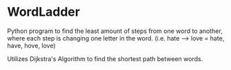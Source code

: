 # WordLadder
Python program to find the least amount of steps from one word to another, where each step is changing one letter in the word. 
(i.e. hate --> love = hate, have, hove, love)

Utilizes Dijkstra's Algorithm to find the shortest path between words.
